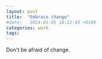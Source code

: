 ```yaml
---
layout: post
title:  "Embrace change"
#date:   2024-01-05 18:22:43 +0100
categories: work
tags: 
---
```


Don't be afraid of change.
